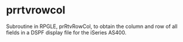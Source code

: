 # prrtvrowcol
Subroutine in RPGLE, prRtvRowCol, to obtain the column and row of all fields in a DSPF display file for the iSeries AS400. 

